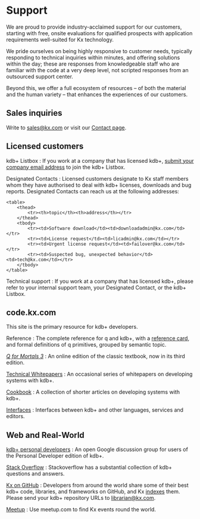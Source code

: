 # <i class="fa fa-life-ring"></i> Support


We are proud to provide industry-acclaimed support for our customers, starting with free, onsite evaluations for qualified prospects with application requirements well-suited for Kx technology.

We pride ourselves on being highly responsive to customer needs, typically responding to technical inquiries within minutes, and offering solutions within the day; these are responses from knowledgeable staff who are familiar with the code at a very deep level, not scripted responses from an outsourced support center.

Beyond this, we offer a full ecosystem of resources – of both the material and the human variety – that enhances the experiences of our customers.


## Sales inquiries

Write to sales@kx.com or visit our [Contact page](https://kx.com/about-kx/#contact-us).

## Licensed customers

<i class="fa fa-comments-o"></i> kdb+ Listbox
: If you work at a company that has licensed kdb+, [submit your company email address](https://www.listbox.com/subscribe/?listname=k4) to join the kdb+ Listbox.

<i class="fa fa-handshake-o"></i> Designated Contacts
: Licensed customers designate to Kx staff members whom they have authorised to deal with kdb+ licenses, downloads and bug reports. Designated Contacts can reach us at the following addresses:

    <table>
        <thead>
            <tr><th>topic</th><th>address</th></tr>
        </thead>
        <tbody>
            <tr><td>Software download</td><td>downloadadmin@kx.com</td></tr>
            <tr><td>License request</td><td>licadmin@kx.com</td></tr>
            <tr><td>Urgent license request</td><td>failover@kx.com</td></tr>
            <tr><td>Suspected bug, unexpected behavior</td><td>tech@kx.com</td></tr>
        </tbody>
    </table>


<i class="fa fa-life-ring"></i> Technical support
: If you work at a company that has licensed kdb+, please refer to your internal support team, your Designated Contact, or the kdb+ Listbox. 


## code.kx.com

This site is the primary resource for kdb+ developers.

<i class="fa fa-question-circle"></i> Reference
: The complete reference for q and kdb+, with a [reference card](ref/card), and formal definitions of q primitives, grouped by semantic topic.

<i class="fa fa-book"></i> [_Q for Mortals 3_](http://code.kx.com/q4m3/)
: An online edition of the classic textbook, now in its third edition. 

<i class="fa fa-map-o"></i> [Technical Whitepapers](whitepapers)
: An occasional series of whitepapers on developing systems with kdb+.

<i class="fa fa-cutlery"></i> [Cookbook](cookbook)
: A collection of shorter articles on developing systems with kdb+.

<i class="fa fa-handshake-o"></i> [Interfaces](interfaces)
: Interfaces between kdb+ and other languages, services and editors.


## Web and Real-World

<i class="fa fa-commenting-o"></i> [kdb+ personal developers](https://groups.google.com/forum/?fromgroups#!forum/personal-kdbplus)
: An open Google discussion group for users of the Personal Developer edition of kdb+.

<i class="fa fa-stack-overflow"></i> [Stack Overflow](https://stackoverflow.com/search?q=kdb%2B)
: Stackoverflow has a substantial collection of kdb+ questions and answers.

<i class="fa fa-github"></i> [Kx on GitHub](https://kxsystems.github.io)
: Developers from around the world share some of their best kdb+ code, libraries, and frameworks on GitHub, and Kx [indexes](github) them. Please send your kdb+ repository URLs to librarian@kx.com.

<i class="fa fa-meetup"></i> [Meetup](https://meetup.com)
: Use meetup.com to find Kx events round the world. 